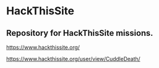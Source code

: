 # HackThisSite
## Repository for HackThisSite missions. 

https://www.hackthissite.org/

https://www.hackthissite.org/user/view/CuddleDeath/
